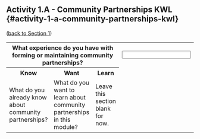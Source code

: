 ## Activity 1.A - Community Partnerships KWL {#activity-1-a-community-partnerships-kwl}

([back to Section 1](../1_introduction/section_1_activities.md))

<table><tr>
<th colspan="3">What experience do you have with forming or maintaining community partnerships?</th>
<td><input type="text" class="table-input" colspan="3"></td>
<tr>
<tr>
<th>Know</th>
<th>Want</th>
<th>Learn</th>
</tr>
<tr>
<td>What do you already know about community partnerships? </td>
<td>What do you want to learn about community partnerships in this module?</td>
<td>Leave this section blank for now.</td>
<tr>
</table>